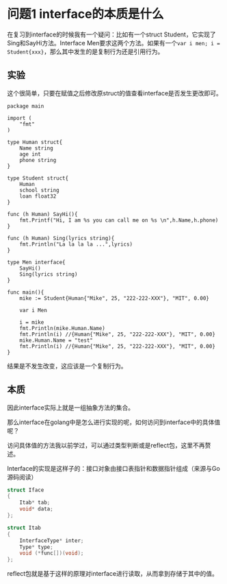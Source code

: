 # 问题1 interface的本质是什么

在复习到interface的时候我有一个疑问：比如有一个struct Student，它实现了Sing和SayHi方法。Interface Men要求这两个方法。如果有一个`var i men; i = Student{xxx}`，那么其中发生的是复制行为还是引用行为。

## 实验

这个很简单，只要在赋值之后修改原struct的值查看interface是否发生更改即可。

```golang
package main

import (
    "fmt"
)

type Human struct{
    Name string
    age int
    phone string
}

type Student struct{
    Human
    school string
    loan float32
}

func (h Human) SayHi(){
    fmt.Printf("Hi, I am %s you can call me on %s \n",h.Name,h.phone)
}

func (h Human) Sing(lyrics string){
    fmt.Println("La la la la ...",lyrics)
}

type Men interface{
    SayHi()
    Sing(lyrics string)
}

func main(){
    mike := Student{Human{"Mike", 25, "222-222-XXX"}, "MIT", 0.00}

    var i Men

    i = mike
    fmt.Println(mike.Human.Name)
    fmt.Println(i) //{Human{"Mike", 25, "222-222-XXX"}, "MIT", 0.00}
    mike.Human.Name = "test"
    fmt.Println(i) //{Human{"Mike", 25, "222-222-XXX"}, "MIT", 0.00}
}
```

结果是不发生改变，这应该是一个复制行为。

## 本质

因此interface实际上就是一组抽象方法的集合。

那么interface在golang中是怎么进行实现的呢，如何访问到interface中的具体值呢？

访问具体值的方法我以前学过，可以通过类型判断或是reflect包，这里不再赘述。

Interface的实现是这样子的：接口对象由接口表指针和数据指针组成（来源与Go源码阅读）

``` C++
struct Iface
{
    Itab* tab;
    void* data;
};

struct Itab
{
    InterfaceType* inter;
    Type* type;
    void (*func[])(void);
};
```

reflect包就是基于这样的原理对interface进行读取，从而拿到存储于其中的值。